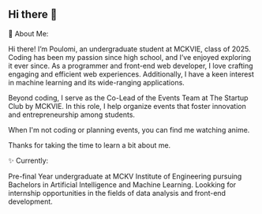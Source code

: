 ## Hi there 👋

<!--
**Poulomi27/Poulomi27** is a ✨ _special_ ✨ repository because its `README.md` (this file) appears on your GitHub profile.

Here are some ideas to get you started:

- 🔭 I’m currently working on ...
- 🌱 I’m currently learning ...
- 👯 I’m looking to collaborate on ...
- 🤔 I’m looking for help with ...
- 💬 Ask me about ...
- 📫 How to reach me: ...
- 😄 Pronouns: ...
- ⚡ Fun fact: ...
-->


💫 About Me:

Hi there! I’m Poulomi, an undergraduate student at MCKVIE, class of 2025. Coding has been my passion since high school, and I’ve enjoyed exploring it ever since. As a programmer and front-end web developer, I love crafting engaging and efficient web experiences. Additionally, I have a keen interest in machine learning and its wide-ranging applications.

Beyond coding, I serve as the Co-Lead of the Events Team at The Startup Club by MCKVIE. In this role, I help organize events that foster innovation and entrepreneurship among students.

When I'm not coding or planning events, you can find me watching anime.

Thanks for taking the time to learn a bit about me.

✨ Currently:

Pre-final Year undergraduate at MCKV Institute of Engineering pursuing Bachelors in Artificial Intelligence and Machine Learning.
Lookking for internship opportunities in the fields of data analysis and front-end development.
